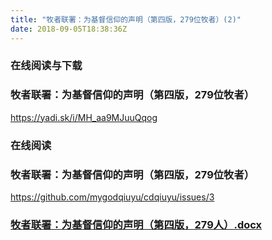```yaml
---
title: "牧者联署：为基督信仰的声明（第四版，279位牧者）(2)"
date: 2018-09-05T18:38:36Z
---
```


### 在线阅读与下载
### 牧者联署：为基督信仰的声明（第四版，279位牧者）
https://yadi.sk/i/MH_aa9MJuuQqog

### 在线阅读
### 牧者联署：为基督信仰的声明（第四版，279位牧者）
https://github.com/mygodqiuyu/cdqiuyu/issues/3

### [牧者联署：为基督信仰的声明（第四版，279人）.docx](https://github.com/chengduqiuyu/-/files/2354143/279.docx)
